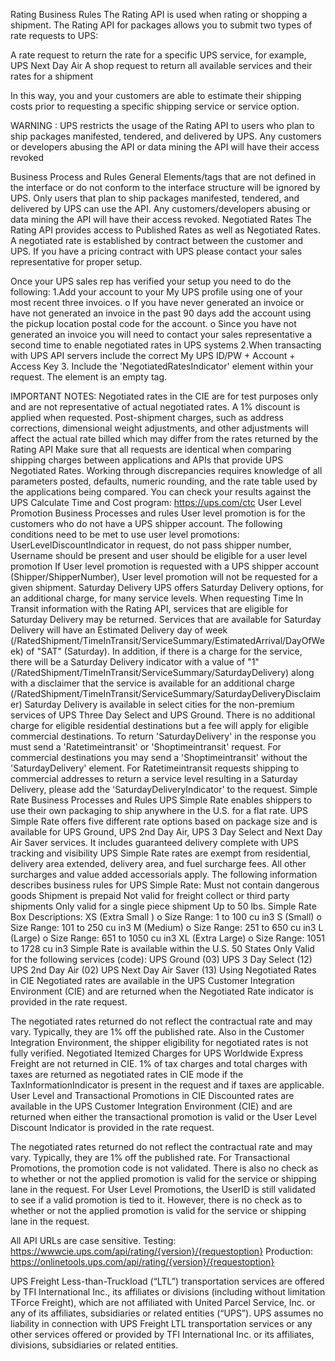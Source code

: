 Rating Business Rules
The Rating API is used when rating or shopping a shipment. The Rating API for packages allows you to submit two types of rate requests to UPS:
 
A rate request to return the rate for a specific UPS service, for example, UPS Next Day Air
A shop request to return all available services and their rates for a shipment
 
In this way, you and your customers are able to estimate their shipping costs prior to requesting a specific shipping service or service option.

WARNING : UPS restricts the usage of the Rating API to users who plan to ship packages manifested, tendered, and delivered by UPS. Any customers or developers abusing the API or data mining the API will have their access revoked

Business Process and Rules
General
Elements/tags that are not defined in the interface or do not conform to the interface structure will be ignored by UPS.
Only users that plan to ship packages manifested, tendered, and delivered by UPS can use the API.
Any customers/developers abusing or data mining the API will have their access revoked.
Negotiated Rates
The Rating API provides access to Published Rates as well as Negotiated Rates. A negotiated rate is established by contract between the customer and UPS. If you have a pricing contract with UPS please contact your sales representative for proper setup.

Once your UPS sales rep has verified your setup you need to do the following: 1.Add your account to your My UPS profile using one of your most recent three invoices. o If you have never generated an invoice or have not generated an invoice in the past 90 days add the account using the pickup location postal code for the account. o Since you have not generated an invoice you will need to contact your sales representative a second time to enable negotiated rates in UPS systems 2.When transacting with UPS API servers include the correct My UPS ID/PW + Account + Access Key 3. Include the 'NegotiatedRatesIndicator' element within your request. The element is an empty tag.

IMPORTANT NOTES:
Negotiated rates in the CIE are for test purposes only and are not representative of actual negotiated rates. A 1% discount is applied when requested.
Post-shipment charges, such as address corrections, dimensional weight adjustments, and other adjustments will affect the actual rate billed which may differ from the rates returned by the Rating API
Make sure that all requests are identical when comparing shipping charges between applications and APIs that provide UPS Negotiated Rates.
Working through discrepancies requires knowledge of all parameters posted, defaults, numeric rounding, and the rate table used by the applications being compared.
You can check your results against the UPS Calculate Time and Cost program: https://ups.com/ctc
User Level Promotion Business Processes and rules
User level promotion is for the customers who do not have a UPS shipper account. The following conditions need to be met to use user level promotions: UserLevelDiscountIndicator in request, do not pass shipper number, Username should be present and user should be eligible for a user level promotion
If User level promotion is requested with a UPS shipper account (Shipper/ShipperNumber), User level promotion will not be requested for a given shipment.
Saturday Delivery
UPS offers Saturday Delivery options, for an additional charge, for many service levels. When requesting Time In Transit information with the Rating API, services that are eligible for Saturday Delivery may be returned. Services that are available for Saturday Delivery will have an Estimated Delivery day of week (/RatedShipment/TimeInTransit/ServiceSummary/EstimatedArrival/DayOfWeek) of "SAT" (Saturday). In addition, if there is a charge for the service, there will be a Saturday Delivery indicator with a value of "1" (/RatedShipment/TimeInTransit/ServiceSummary/SaturdayDelivery) along with a disclaimer that the service is available for an additional charge (/RatedShipment/TimeInTransit/ServiceSummary/SaturdayDeliveryDisclaimer)
Saturday Delivery is available in select cities for the non-premium services of UPS Three Day Select and UPS Ground. There is no additional charge for eligible residential destinations but a fee will apply for eligible commercial destinations. To return 'SaturdayDelivery' in the response you must send a 'Ratetimeintransit' or 'Shoptimeintransit' request. For commercial destinations you may send a 'Shoptimeintransit' without the 'SaturdayDelivery' element. For Ratetimeintransit requests shipping to commercial addresses to return a service level resulting in a Saturday Delivery, please add the 'SaturdayDeliveryIndicator' to the request.
Simple Rate Business Processes and Rules
UPS Simple Rate enables shippers to use their own packaging to ship anywhere in the U.S. for a flat rate. UPS Simple Rate offers five different rate options based on package size and is available for UPS Ground, UPS 2nd Day Air, UPS 3 Day Select and Next Day Air Saver services. It includes guaranteed delivery complete with UPS tracking and visibility
UPS Simple Rate rates are exempt from residential, delivery area extended, delivery area, and fuel surcharge fees. All other surcharges and value added accessorials apply.
The following information describes business rules for UPS Simple Rate:
Must not contain dangerous goods
Shipment is prepaid
Not valid for freight collect or third party shipments
Only valid for a single piece shipment
Up to 50 lbs.
Simple Rate Box Descriptions:
XS (Extra Small ) o Size Range: 1 to 100 cu in3
S (Small) o Size Range: 101 to 250 cu in3
M (Medium) o Size Range: 251 to 650 cu in3
L (Large) o Size Range: 651 to 1050 cu in3
XL (Extra Large) o Size Range: 1051 to 1728 cu in3
Simple Rate is available within the U.S. 50 States Only Valid for the following services (code):
UPS Ground (03)
UPS 3 Day Select (12)
UPS 2nd Day Air (02)
UPS Next Day Air Saver (13)
Using Negotiated Rates in CIE
Negotiated rates are available in the UPS Customer Integration Environment (CIE) and are returned when the Negotiated Rate indicator is provided in the rate request.

The negotiated rates returned do not reflect the contractual rate and may vary. Typically, they are 1% off the published rate.
Also in the Customer Integration Environment, the shipper eligibility for negotiated rates is not fully verified.
Negotiated Itemized Charges for UPS Worldwide Express Freight are not returned in CIE.
1% of tax charges and total charges with taxes are returned as negotiated rates in CIE mode if the TaxInformationIndicator is present in the request and if taxes are applicable.
User Level and Transactional Promotions in CIE
Discounted rates are available in the UPS Customer Integration Environment (CIE) and are returned when either the transactional promotion is valid or the User Level Discount Indicator is provided in the rate request.

The negotiated rates returned do not reflect the contractual rate and may vary. Typically, they are 1% off the published rate.
For Transactional Promotions, the promotion code is not validated. There is also no check as to whether or not the applied promotion is valid for the service or shipping lane in the request.
For User Level Promotions, the UserID is still validated to see if a valid promotion is tied to it. However, there is no check as to whether or not the applied promotion is valid for the service or shipping lane in the request.
 
All API URLs are case sensitive.
Testing:	https://wwwcie.ups.com/api/rating/{version}/{requestoption}
Production:	https://onlinetools.ups.com/api/rating/{version}/{requestoption}
 

UPS Freight Less-than-Truckload (“LTL”) transportation services are offered by TFI International Inc., its affiliates or divisions (including without limitation TForce Freight), which are not affiliated with United Parcel Service, Inc. or any of its affiliates, subsidiaries or related entities (“UPS”). UPS assumes no liability in connection with UPS Freight LTL transportation services or any other services offered or provided by TFI International Inc. or its affiliates, divisions, subsidiaries or related entities.
